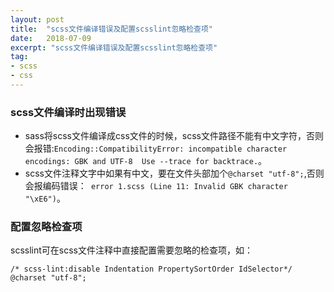 ```yaml
---
layout: post
title:  "scss文件编译错误及配置scsslint忽略检查项"
date:   2018-07-09
excerpt: "scss文件编译错误及配置scsslint忽略检查项"
tag:
- scss
- css
---
```


### scss文件编译时出现错误
 * sass将scss文件编译成css文件的时候，scss文件路径不能有中文字符，否则会报错:`Encoding::CompatibilityError: incompatible character encodings: GBK and UTF-8  Use --trace for backtrace.`。
 * scss文件注释文字中如果有中文，要在文件头部加个`@charset "utf-8";`,否则会报编码错误：` error 1.scss (Line 11: Invalid GBK character "\xE6")`。

### 配置忽略检查项
scsslint可在scss文件注释中直接配置需要忽略的检查项，如：

    /* scss-lint:disable Indentation PropertySortOrder IdSelector*/
    @charset "utf-8";
